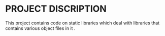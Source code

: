 # PROJECT DISCRIPTION

This project contains code on static libraries which deal with libraries that contains various object files in it .
